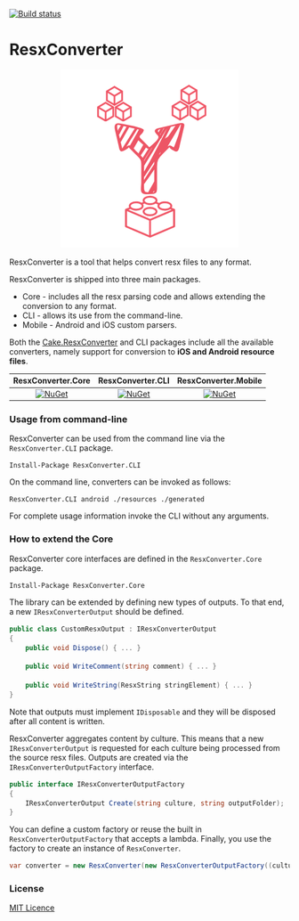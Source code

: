[![Build status](https://ci.appveyor.com/api/projects/status/ig9llpalkl1hynxh?svg=true
)](https://ci.appveyor.com/project/jzeferino/resxconverter/)   

ResxConverter
===================

<p align="center">
  <img src="https://github.com/jzeferino/ResxConverter/blob/master/art/icon.png?raw=true"/>
</p>

ResxConverter is a tool that helps convert resx files to any format.

ResxConverter is shipped into three main packages.
* Core - includes all the resx parsing code and allows extending the conversion to any format.
* CLI - allows its use from the command-line.
* Mobile - Android and iOS custom parsers.

Both the [Cake.ResxConverter](https://github.com/jzeferino/Cake.ResxConverter) and CLI packages include all the available converters, namely support for conversion to **iOS and Android resource files**.

| ResxConverter.Core | ResxConverter.CLI | ResxConverter.Mobile |
|    :---:     |     :---:      |     :---:     |
| [![NuGet](https://img.shields.io/nuget/v/ResxConverter.Core.svg?label=NuGet)](https://www.nuget.org/packages/ResxConverter.Core/)   | [![NuGet](https://img.shields.io/nuget/v/ResxConverter.CLI.svg?label=NuGet)](https://www.nuget.org/packages/ResxConverter.CLI/)     | [![NuGet](https://img.shields.io/nuget/v/ResxConverter.Mobile.svg?label=NuGet)](https://www.nuget.org/packages/ResxConverter.Mobile/)    |

### Usage from command-line

ResxConverter can be used from the command line via the `ResxConverter.CLI` package.

```
Install-Package ResxConverter.CLI
```

On the command line, converters can be invoked as follows:

```
ResxConverter.CLI android ./resources ./generated
```

For complete usage information invoke the CLI without any arguments.

### How to extend the Core

ResxConverter core interfaces are defined in the `ResxConverter.Core` package.

```
Install-Package ResxConverter.Core
```

The library can be extended by defining new types of outputs. To that end, a new `IResxConverterOutput` should be defined.

```c#
public class CustomResxOutput : IResxConverterOutput
{
    public void Dispose() { ... }

    public void WriteComment(string comment) { ... }

    public void WriteString(ResxString stringElement) { ... }
}
```

Note that outputs must implement `IDisposable` and they will be disposed after all content is written.

ResxConverter aggregates content by culture. This means that a new `IResxConverterOutput` is requested for each culture being processed from the source resx files. Outputs are created via the `IResxConverterOutputFactory` interface.

```c#
public interface IResxConverterOutputFactory
{
    IResxConverterOutput Create(string culture, string outputFolder);
}
```

You can define a custom factory or reuse the built in `ResxConverterOutputFactory` that accepts a lambda. Finally, you use the factory to create an instance of `ResxConverter`.

```c#
var converter = new ResxConverter(new ResxConverterOutputFactory((culture, outputFolder) => new CustomResxOutput(outputFolder, culture)));
```

### License
[MIT Licence](LICENSE) 
